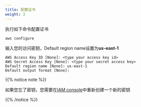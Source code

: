 ```yaml
---
title: 配置证书
weight: 3
---
```


执行如下命令配置证书

    aws configure


输入您的访问密钥，Default region name设置为**us-east-1**

    AWS Access Key ID [None]: <type your access key id> 
    AWS Secret Access Key [None]: <type your secret access key> 
    Default region name [None]: us-east-1
    Default output format [None]: 

{{% notice note %}}

如果您忘了密钥，您需要在[IAM console](https://console.aws.amazon.com/iam/home?region=us-east-1)中重新创建一个新的密钥

{{% /notice %}} 


